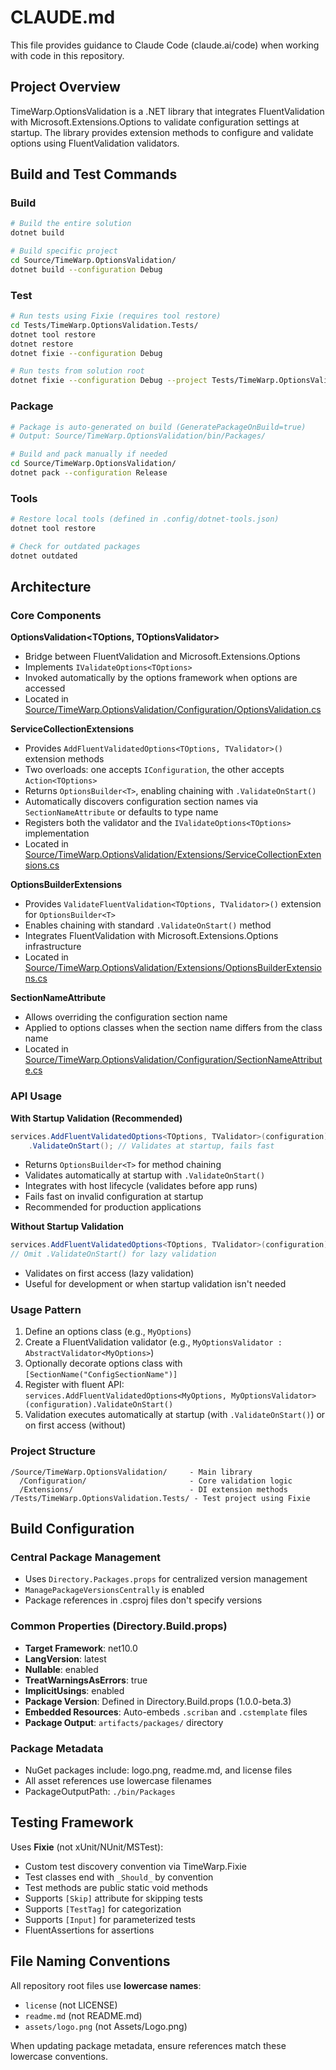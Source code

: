 # CLAUDE.md

This file provides guidance to Claude Code (claude.ai/code) when working with code in this repository.

## Project Overview

TimeWarp.OptionsValidation is a .NET library that integrates FluentValidation with Microsoft.Extensions.Options to validate configuration settings at startup. The library provides extension methods to configure and validate options using FluentValidation validators.

## Build and Test Commands

### Build
```bash
# Build the entire solution
dotnet build

# Build specific project
cd Source/TimeWarp.OptionsValidation/
dotnet build --configuration Debug
```

### Test
```bash
# Run tests using Fixie (requires tool restore)
cd Tests/TimeWarp.OptionsValidation.Tests/
dotnet tool restore
dotnet restore
dotnet fixie --configuration Debug

# Run tests from solution root
dotnet fixie --configuration Debug --project Tests/TimeWarp.OptionsValidation.Tests/
```

### Package
```bash
# Package is auto-generated on build (GeneratePackageOnBuild=true)
# Output: Source/TimeWarp.OptionsValidation/bin/Packages/

# Build and pack manually if needed
cd Source/TimeWarp.OptionsValidation/
dotnet pack --configuration Release
```

### Tools
```bash
# Restore local tools (defined in .config/dotnet-tools.json)
dotnet tool restore

# Check for outdated packages
dotnet outdated
```

## Architecture

### Core Components

**OptionsValidation<TOptions, TOptionsValidator>**
- Bridge between FluentValidation and Microsoft.Extensions.Options
- Implements `IValidateOptions<TOptions>`
- Invoked automatically by the options framework when options are accessed
- Located in [Source/TimeWarp.OptionsValidation/Configuration/OptionsValidation.cs](Source/TimeWarp.OptionsValidation/Configuration/OptionsValidation.cs)

**ServiceCollectionExtensions**
- Provides `AddFluentValidatedOptions<TOptions, TValidator>()` extension methods
- Two overloads: one accepts `IConfiguration`, the other accepts `Action<TOptions>`
- Returns `OptionsBuilder<T>`, enabling chaining with `.ValidateOnStart()`
- Automatically discovers configuration section names via `SectionNameAttribute` or defaults to type name
- Registers both the validator and the `IValidateOptions<TOptions>` implementation
- Located in [Source/TimeWarp.OptionsValidation/Extensions/ServiceCollectionExtensions.cs](Source/TimeWarp.OptionsValidation/Extensions/ServiceCollectionExtensions.cs)

**OptionsBuilderExtensions**
- Provides `ValidateFluentValidation<TOptions, TValidator>()` extension for `OptionsBuilder<T>`
- Enables chaining with standard `.ValidateOnStart()` method
- Integrates FluentValidation with Microsoft.Extensions.Options infrastructure
- Located in [Source/TimeWarp.OptionsValidation/Extensions/OptionsBuilderExtensions.cs](Source/TimeWarp.OptionsValidation/Extensions/OptionsBuilderExtensions.cs)

**SectionNameAttribute**
- Allows overriding the configuration section name
- Applied to options classes when the section name differs from the class name
- Located in [Source/TimeWarp.OptionsValidation/Configuration/SectionNameAttribute.cs](Source/TimeWarp.OptionsValidation/Configuration/SectionNameAttribute.cs)

### API Usage

**With Startup Validation (Recommended)**
```csharp
services.AddFluentValidatedOptions<TOptions, TValidator>(configuration)
    .ValidateOnStart(); // Validates at startup, fails fast
```
- Returns `OptionsBuilder<T>` for method chaining
- Validates automatically at startup with `.ValidateOnStart()`
- Integrates with host lifecycle (validates before app runs)
- Fails fast on invalid configuration at startup
- Recommended for production applications

**Without Startup Validation**
```csharp
services.AddFluentValidatedOptions<TOptions, TValidator>(configuration);
// Omit .ValidateOnStart() for lazy validation
```
- Validates on first access (lazy validation)
- Useful for development or when startup validation isn't needed

### Usage Pattern

1. Define an options class (e.g., `MyOptions`)
2. Create a FluentValidation validator (e.g., `MyOptionsValidator : AbstractValidator<MyOptions>`)
3. Optionally decorate options class with `[SectionName("ConfigSectionName")]`
4. Register with fluent API: `services.AddFluentValidatedOptions<MyOptions, MyOptionsValidator>(configuration).ValidateOnStart()`
5. Validation executes automatically at startup (with `.ValidateOnStart()`) or on first access (without)

### Project Structure

```
/Source/TimeWarp.OptionsValidation/     - Main library
  /Configuration/                       - Core validation logic
  /Extensions/                          - DI extension methods
/Tests/TimeWarp.OptionsValidation.Tests/ - Test project using Fixie
```

## Build Configuration

### Central Package Management
- Uses `Directory.Packages.props` for centralized version management
- `ManagePackageVersionsCentrally` is enabled
- Package references in .csproj files don't specify versions

### Common Properties (Directory.Build.props)
- **Target Framework**: net10.0
- **LangVersion**: latest
- **Nullable**: enabled
- **TreatWarningsAsErrors**: true
- **ImplicitUsings**: enabled
- **Package Version**: Defined in Directory.Build.props (1.0.0-beta.3)
- **Embedded Resources**: Auto-embeds `.scriban` and `.cstemplate` files
- **Package Output**: `artifacts/packages/` directory

### Package Metadata
- NuGet packages include: logo.png, readme.md, and license files
- All asset references use lowercase filenames
- PackageOutputPath: `./bin/Packages`

## Testing Framework

Uses **Fixie** (not xUnit/NUnit/MSTest):
- Custom test discovery convention via TimeWarp.Fixie
- Test classes end with `_Should_` by convention
- Test methods are public static void methods
- Supports `[Skip]` attribute for skipping tests
- Supports `[TestTag]` for categorization
- Supports `[Input]` for parameterized tests
- FluentAssertions for assertions

## File Naming Conventions

All repository root files use **lowercase names**:
- `license` (not LICENSE)
- `readme.md` (not README.md)
- `assets/logo.png` (not Assets/Logo.png)

When updating package metadata, ensure references match these lowercase conventions.
